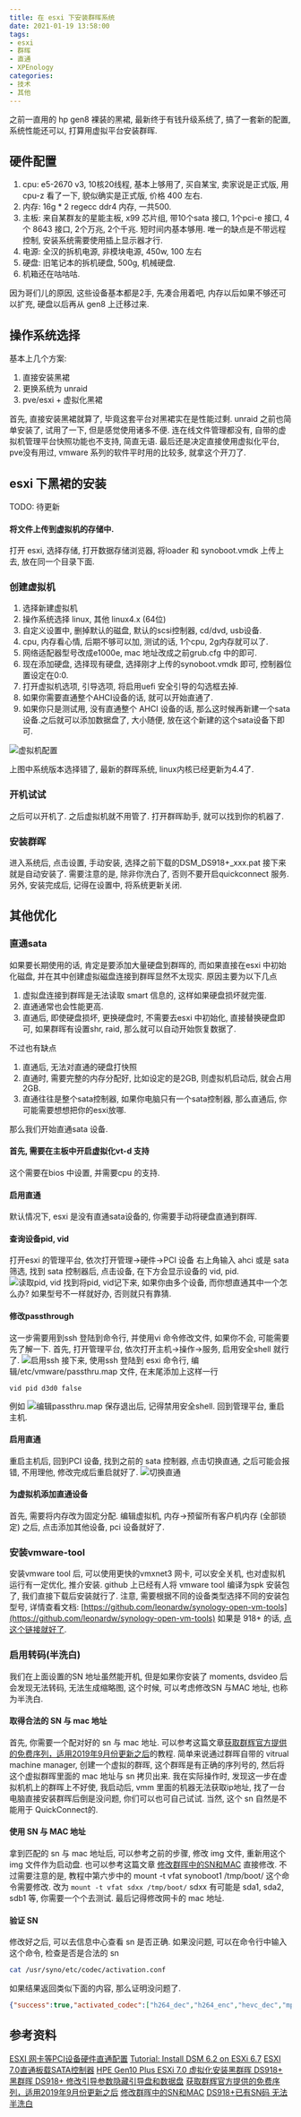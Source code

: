 ```yaml
---
title: 在 esxi 下安装群晖系统
date: 2021-01-19 13:58:00
tags: 
- esxi
- 群晖
- 直通
- XPEnology
categories:
- 技术
- 其他
---
```


之前一直用的 hp gen8 裸装的黑裙, 最新终于有钱升级系统了, 搞了一套新的配置, 系统性能还可以, 打算用虚拟平台安装群晖.
<!-- more -->
## 硬件配置
1. cpu: e5-2670 v3, 10核20线程, 基本上够用了, 买自某宝, 卖家说是正式版, 用cpu-z 看了一下, 貌似确实是正式版, 价格 400 左右.
2. 内存: 16g * 2 regecc ddr4 内存, 一共500.
3. 主板: 来自某群友的星能主板, x99 芯片组, 带10个sata 接口, 1个pci-e 接口, 4个 8643 接口, 2个万兆, 2个千兆. 短时间内基本够用.  唯一的缺点是不带远程控制, 安装系统需要使用插上显示器才行.
4. 电源: 全汉的拆机电源, 非模块电源, 450w, 100 左右
5. 硬盘: 旧笔记本的拆机硬盘, 500g, 机械硬盘.
6. 机箱还在咕咕咕.

因为哥们儿的原因, 这些设备基本都是2手, 先凑合用着吧, 内存以后如果不够还可以扩充, 硬盘以后再从 gen8 上迁移过来.
## 操作系统选择
基本上几个方案: 
1. 直接安装黑裙
2. 更换系统为 unraid
3. pve/esxi + 虚拟化黑裙

首先, 直接安装黑裙就算了, 毕竟这套平台对黑裙实在是性能过剩.
unraid 之前也简单安装了, 试用了一下, 但是感觉使用诸多不便. 连在线文件管理都没有, 自带的虚拟机管理平台快照功能也不支持, 简直无语.
最后还是决定直接使用虚拟化平台, pve没有用过, vmware 系列的软件平时用的比较多, 就拿这个开刀了.
## esxi 下黑裙的安装

TODO: 待更新

#### 将文件上传到虚拟机的存储中.
打开 esxi, 选择存储, 打开数据存储浏览器, 将loader 和 synoboot.vmdk 上传上去, 放在同一个目录下面.
### 创建虚拟机

1. 选择新建虚拟机
2. 操作系统选择 linux, 其他 linux4.x (64位)
3. 自定义设置中, 删掉默认的磁盘, 默认的scsi控制器, cd/dvd, usb设备.
4. cpu, 内存看心情, 后期不够可以加, 测试的话, 1个cpu, 2g内存就可以了.
5. 网络适配器型号改成e1000e, mac 地址改成之前grub.cfg 中的即可.
6. 现在添加硬盘, 选择现有硬盘, 选择刚才上传的synoboot.vmdk 即可, 控制器位置设定在0:0.
7. 打开虚拟机选项, 引导选项, 将启用uefi 安全引导的勾选框去掉.
8. 如果你需要直通整个AHCI设备的话, 就可以开始直通了.
9. 如果你只是测试用, 没有直通整个 AHCI 设备的话, 那么这时候再新建一个sata设备.之后就可以添加数据盘了, 大小随便, 放在这个新建的这个sata设备下即可.

![虚拟机配置](https://zwb-hexo-image.oss-cn-chengdu.aliyuncs.com/esxi-dsm/vm_config.png)

上图中系统版本选择错了, 最新的群晖系统, linux内核已经更新为4.4了.
### 开机试试
之后可以开机了. 之后虚拟机就不用管了.
打开群晖助手, 就可以找到你的机器了.

### 安装群晖
进入系统后, 点击设置, 手动安装, 选择之前下载的DSM_DS918+_xxx.pat
接下来就是自动安装了.
需要注意的是, 除非你洗白了, 否则不要开启quickconnect 服务. 
另外, 安装完成后, 记得在设置中, 将系统更新关闭.
## 其他优化
### 直通sata
如果要长期使用的话, 肯定是要添加大量硬盘到群晖的, 而如果直接在esxi 中初始化磁盘, 并在其中创建虚拟磁盘连接到群晖显然不太现实. 原因主要为以下几点

1. 虚拟盘连接到群晖是无法读取 smart 信息的, 这样如果硬盘损坏就完蛋.
2. 直通通常也会性能更高. 
3. 直通后, 即使硬盘损坏, 更换硬盘时, 不需要去esxi 中初始化, 直接替换硬盘即可, 如果群晖有设置shr, raid, 那么就可以自动开始恢复数据了.

不过也有缺点
1. 直通后, 无法对直通的硬盘打快照
2. 直通时, 需要完整的内存分配好, 比如设定的是2GB, 则虚拟机启动后, 就会占用2GB.
3. 直通往往是整个sata控制器, 如果你电脑只有一个sata控制器, 那么直通后, 你可能需要想想把你的esxi放哪.

那么我们开始直通sata 设备.
#### 首先, 需要在主板中开启虚拟化vt-d 支持
这个需要在bios 中设置, 并需要cpu 的支持.
#### 启用直通
默认情况下, esxi 是没有直通sata设备的, 你需要手动将硬盘直通到群晖.
#### 查询设备pid, vid
打开esxi 的管理平台, 依次打开管理->硬件->PCI 设备
右上角输入 ahci 或是 sata 筛选, 找到 sata 控制器后, 点击设备, 在下方会显示设备的 vid, pid.
![读取pid, vid](https://zwb-hexo-image.oss-cn-chengdu.aliyuncs.com/esxi-dsm/%E7%9B%B4%E9%80%9A1.png
)
找到将pid, vid记下来, 如果你由多个设备, 而你想直通其中一个怎么办? 如果型号不一样就好办, 否则就只有靠猜.
#### 修改passthrough
这一步需要用到ssh 登陆到命令行, 并使用vi 命令修改文件, 如果你不会, 可能需要先了解一下.
首先, 打开管理平台, 依次打开主机->操作->服务, 启用安全shell 就行了.
![启用ssh](https://zwb-hexo-image.oss-cn-chengdu.aliyuncs.com/esxi-dsm/%E7%9B%B4%E9%80%9A2.png)
接下来, 使用ssh 登陆到 esxi 命令行, 编辑/etc/vmware/passthru.map 文件, 在末尾添加上这样一行
```
vid pid d3d0 false
```
例如
![编辑passthru.map](https://zwb-hexo-image.oss-cn-chengdu.aliyuncs.com/esxi-dsm/%E7%9B%B4%E9%80%9A3.png)
保存退出后, 记得禁用安全shell.
回到管理平台, 重启主机.
#### 启用直通
重启主机后, 回到PCI 设备, 找到之前的 sata 控制器, 点击切换直通, 之后可能会报错, 不用理他, 修改完成后重启就好了.
![切换直通](https://zwb-hexo-image.oss-cn-chengdu.aliyuncs.com/esxi-dsm/%E7%9B%B4%E9%80%9A4.png)

#### 为虚拟机添加直通设备
首先, 需要将内存改为固定分配.
编辑虚拟机, 内存->预留所有客户机内存 (全部锁定)
之后, 点击添加其他设备, pci 设备就好了.

### 安装vmware-tool
安装vmware tool 后, 可以使用更快的vmxnet3 网卡, 可以安全关机, 也对虚拟机运行有一定优化, 推介安装.
github 上已经有人将 vmware tool 编译为spk 安装包了, 我们直接下载后安装就行了. 
注意, 需要根据不同的设备类型选择不同的安装包型号, 详情查看文档:
[https://github.com/leonardw/synology-open-vm-tools](https://github.com/leonardw/synology-open-vm-tools)
如果是 918+ 的话, [点这个链接就好了](https://github.com/leonardw/synology-open-vm-tools/releases/download/release-11.0.1-1/open-vm-tools_apollolake-6.1_11.0.1-1.spk).

### 启用转码(半洗白)
我们在上面设置的SN 地址虽然能开机, 但是如果你安装了 moments, dsvideo 后会发现无法转码, 无法生成缩略图, 这个时候, 可以考虑修改SN 与MAC 地址, 也称为半洗白.
#### 取得合法的 SN 与 mac 地址
首先, 你需要一个配对好的 sn 与 mac 地址. 可以参考这篇文章[获取群辉官方提供的免费序列，适用2019年9月份更新之后](https://post.smzdm.com/p/akm7wqx9/)的教程. 
简单来说通过群晖自带的 vitrual machine manager, 创建一个虚拟的群晖, 这个群晖是有正确的序列号的, 然后将这个虚拟群晖里面的 mac 地址与 sn 拷贝出来.
我在实际操作时, 发现这一步在虚拟机机上的群晖上不好使, 我启动后, vmm 里面的机器无法获取ip地址, 找了一台电脑直接安装群晖后倒是没问题, 你们可以也可自己试试.
当然, 这个 sn 自然是不能用于 QuickConnect的. 
#### 使用 SN 与 MAC 地址
拿到匹配的 sn 与 mac 地址后, 可以参考之前的步骤, 修改 img 文件, 重新用这个img 文件作为启动盘. 
也可以参考这篇文章 [修改群晖中的SN和MAC](https://www.jianshu.com/p/d1a09eaace3c) 直接修改. 不过需要注意的是, 教程中第六步中的 mount -t vfat synoboot1 /tmp/boot/ 这个命令需要修改. 
改为 `mount -t vfat sdxx /tmp/boot/`
sdxx 有可能是 sda1, sda2, sdb1 等, 你需要一个个去测试.
最后记得修改网卡的 mac 地址.
#### 验证 SN
修改好之后, 可以去信息中心查看 sn 是否正确. 如果没问题, 可以在命令行中输入这个命令, 检查是否是合法的 sn
``` bash
cat /usr/syno/etc/codec/activation.conf
```
如果结果返回类似下面的内容, 那么证明没问题了.
``` json
{"success":true,"activated_codec":["h264_dec","h264_enc","hevc_dec","mpeg4part2_dec"],"token":"xxx"}
```

## 参考资料
[ESXI 网卡等PCI设备硬件直通配置](https://blog.csdn.net/qiaohewei/article/details/108621848?utm_medium=distribute.pc_relevant.none-task-blog-BlogCommendFromMachineLearnPai2-7.control&depth_1-utm_source=distribute.pc_relevant.none-task-blog-BlogCommendFromMachineLearnPai2-7.control)
[ Tutorial: Install DSM 6.2 on ESXi 6.7](https://xpenology.com/forum/topic/13061-tutorial-install-dsm-62-on-esxi-67)
[ESXI 7.0直通板载SATA控制器](https://kzpu.com/archives/4269.html)
[HPE Gen10 Plus ESXi 7.0 虚拟化安装黑群晖 DS918+](https://www.opsit.cn/5859.html)
[黑群晖 DS918+ 修改引导参数隐藏引导盘和数据盘](https://www.opsit.cn/5931.html)
[获取群辉官方提供的免费序列，适用2019年9月份更新之后](https://post.smzdm.com/p/akm7wqx9/)
[修改群晖中的SN和MAC](https://www.jianshu.com/p/d1a09eaace3c)
[DS918+已有SN码 无法半洗白](http://www.nasyun.com/thread-72407-1-1.html)